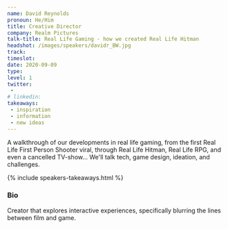 ```yaml
---
name: David Reynolds
pronoun: He/Him
title: Creative Director
company: Realm Pictures
talk-title: Real Life Gaming - how we created Real Life Hitman
headshot: /images/speakers/davidr_BW.jpg
track: 
timeslot: 
date: 2020-09-09
type: 
level: 1
twitter:
 - 
# linkedin: 
takeaways:
 - inspiration
 - information
 - new ideas
---
```


<p>A walkthrough of our developments in real life gaming, from the first Real Life First Person Shooter viral, through Real Life Hitman, Real Life RPG, and even a cancelled TV-show… We'll talk tech, game design, ideation, and challenges.</p>

{% include speakers-takeaways.html %}

<h3>Bio</h3>
<p> Creator that explores interactive experiences, specifically blurring the lines between film and game.</p>